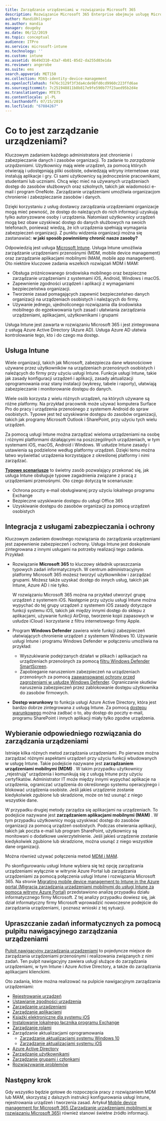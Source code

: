 ```yaml
---
title: Zarządzanie urządzeniami w rozwiązaniu Microsoft 365
description: Rozwiązanie Microsoft 365 Enterprise obejmuje usługę Microsoft Intune. Zobacz, jakie możliwości zarządzania urządzeniami i aplikacjami mobilnymi oferuje Twojej organizacji usługa Intune. Zapoznaj się z typowymi scenariuszami i wdróż rozwiązanie Microsoft 365 w swoim środowisku za pomocą usługi Intune.
author: MandiOhlinger
ms.author: mandia
manager: dougeby
ms.date: 06/12/2019
ms.topic: conceptual
audience: ITPro
ms.service: microsoft-intune
ms.technology: ''
ms.custom: intune
ms.assetid: 0649d310-43a7-4b01-85d2-da255d03e1da
ms.reviewer: angerobe
ms.suite: ems
search.appverid: MET150
ms.collection: M365-identity-device-management
ms.openlocfilehash: f476c3129f3f3da4cde98fd0cd9960c223ffd6ae
ms.sourcegitcommit: 7c251948811b8b817e9fe590b77f23aed95b2d4e
ms.translationtype: MTE75
ms.contentlocale: pl-PL
ms.lasthandoff: 07/15/2019
ms.locfileid: "67884267"
---
```

# <a name="what-is-device-management"></a>Co to jest zarządzanie urządzeniami? 

Kluczowym zadaniem każdego administratora jest chronienie i zabezpieczanie danych i zasobów organizacji. To zadanie to *zarządzanie urządzeniami*. Użytkownicy mają wiele urządzeń, za pomocą których otwierają i udostępniają pliki osobiste, odwiedzają witryny internetowe oraz instalują aplikacje i gry. Ci sami użytkownicy są jednocześnie pracownikami, studentami lub uczniami. Chcą więc mieć na używanych urządzeniach dostęp do zasobów służbowych oraz szkolnych, takich jak wiadomości e-mail i program OneNote. Zarządzanie urządzeniami umożliwia organizacjom chronienie i zabezpieczanie zasobów i danych. 

Dzięki korzystaniu z usług dostawcy zarządzania urządzeniami organizacje mogą mieć pewność, że dostęp do należących do nich informacji uzyskują tylko autoryzowane osoby i urządzenia. Natomiast użytkownicy urządzeń mogą bez obaw uzyskiwać dostęp do danych służbowych na swoich telefonach, ponieważ wiedzą, że ich urządzenia spełniają wymagania zabezpieczeń organizacji. Z punktu widzenia organizacji można się zastanawiać: **w jaki sposób powinniśmy chronić nasze zasoby?**

Odpowiedzią jest usługa [Microsoft Intune](https://docs.microsoft.com/intune/introduction-intune). Usługa Intune umożliwia zarządzanie urządzeniami przenośnymi (MDM, mobile device management) oraz zarządzanie aplikacjami mobilnymi (MAM, mobile app management). Oto niektóre kluczowe zadania wszelkich rozwiązań MDM i MAM:

- Obsługa zróżnicowanego środowiska mobilnego oraz bezpieczne zarządzanie urządzeniami z systemami iOS, Android, Windows i macOS.
- Zapewnienie zgodności urządzeń i aplikacji z wymaganiami bezpieczeństwa organizacji.
- Tworzenie zasad pomagających zapewnić bezpieczeństwo danych organizacji na urządzeniach osobistych i należących do firmy.
- Używanie jednego, ujednoliconego rozwiązania dla środowiska mobilnego do egzekwowania tych zasad i ułatwiania zarządzania urządzeniami, aplikacjami, użytkownikami i grupami

Usługa Intune jest zawarta w rozwiązaniu Microsoft 365 i jest zintegrowana z usługą Azure Active Directory (Azure AD). Usługa Azure AD ułatwia kontrolowanie tego, kto i do czego ma dostęp.

## <a name="hello-intune"></a>Usługa Intune
Wiele organizacji, takich jak Microsoft, zabezpiecza dane własnościowe używane przez użytkowników na urządzeniach przenośnych osobistych i należących do firmy przy użyciu usługi Intune. Funkcje usługi Intune, takie jak zasady konfiguracji urządzeń i aplikacji, zasady aktualizacji oprogramowania oraz stany instalacji (wykresy, tabele i raporty), ułatwiają zabezpieczanie i monitorowanie dostępu do danych.

Wiele osób korzysta z wielu różnych urządzeń, na których używane są różne platformy. Na przykład pracownik może używać komputera Surface Pro do pracy i urządzenia przenośnego z systemem Android do spraw osobistych. Typowe jest też uzyskiwanie dostępu do zasobów organizacji, takich jak programy Microsoft Outlook i SharePoint, przy użyciu tych wielu urządzeń.

Za pomocą usługi Intune można zarządzać wieloma urządzeniami na osobę i różnymi platformami działającymi na poszczególnych urządzeniach, w tym systemami iOS, macOS, Android i Windows. W usłudze Intune zasady i ustawienia są podzielone według platformy urządzeń. Dzięki temu można łatwo wyświetlać urządzenia korzystające z określonej platformy i nimi zarządzać.

**[Typowe scenariusze](https://docs.microsoft.com/intune/common-scenarios)** to świetny zasób pozwalający przekonać się, jak usługa Intune obsługuje typowe zagadnienia związane z pracą z urządzeniami przenośnymi. Oto czego dotyczą te scenariusze:  
- Ochrona poczty e-mail obsługiwanej przy użyciu lokalnego programu Exchange
- Bezpieczne uzyskiwanie dostępu do usługi Office 365
- Uzyskiwanie dostępu do zasobów organizacji za pomocą urządzeń osobistych

## <a name="integration-with-secure-and-protect-services"></a>Integracja z usługami zabezpieczania i ochrony
Kluczowym zadaniem dowolnego rozwiązania do zarządzania urządzeniami jest zapewnienie zabezpieczeń i ochrony. Usługa Intune jest doskonale zintegrowana z innymi usługami na potrzeby realizacji tego zadania. Przykład:

- Rozwiązanie **Microsoft 365** to kluczowy składnik upraszczania typowych zadań informatycznych. W centrum administracyjnym platformy Microsoft 365 możesz tworzyć użytkowników i zarządzać grupami. Możesz także uzyskać dostęp do innych usług, takich jak Intune, Azure AD i nie tylko. 

  W rozwiązaniu Microsoft 365 można na przykład utworzyć grupę urządzeń z systemem iOS. Następnie przy użyciu usługi Intune można wypychać do tej grupy urządzeń z systemem iOS zasady dotyczące funkcji systemu iOS, takich jak między innymi dostęp do sklepu z aplikacjami, używanie funkcji AirDrop, tworzenie kopii zapasowych w usłudze iCloud i korzystanie z filtru internetowego firmy Apple.

- Program **Windows Defender** zawiera wiele funkcji zabezpieczeń ułatwiających chronienie urządzeń z systemem Windows 10. Używanie usługi Intune i programu Windows Defender w połączeniu umożliwia na przykład: 

  - Wyszukiwanie podejrzanych działań w plikach i aplikacjach na urządzeniach przenośnych za pomocą [filtru Windows Defender SmartScreen](https://docs.microsoft.com/intune/endpoint-protection-windows-10). 
  - Zapobieganie naruszeniom zabezpieczeń na urządzeniach przenośnych za pomocą [zaawansowanej ochrony przed zagrożeniami w usłudze Windows Defender](https://docs.microsoft.com/intune/advanced-threat-protection). Ograniczanie skutków naruszenia zabezpieczeń przez zablokowanie dostępu użytkownika do zasobów firmowych.

- **Dostęp warunkowy** to funkcja usługi Azure Active Directory, która jest bardzo dobrze zintegrowana z usługą Intune. Za pomocą [dostępu warunkowego](https://docs.microsoft.com/intune/conditional-access) można zadbać o to, aby dostęp do poczty e-mail, programu SharePoint i innych aplikacji miały tylko zgodne urządzenia. 

## <a name="choose-the-device-management-solution-thats-right-for-you"></a>Wybieranie odpowiedniego rozwiązania do zarządzania urządzeniami

Istnieje kilka różnych metod zarządzania urządzeniami. Po pierwsze można zarządzać różnymi aspektami urządzeń przy użyciu funkcji wbudowanych w usługę Intune. Takie podejście nazywane jest **zarządzaniem urządzeniami mobilnymi (MDM)** . W takim przypadku użytkownicy „rejestrują” urządzenia i komunikują się z usługą Intune przy użyciu certyfikatów. Administrator IT może między innymi wypychać aplikacje na urządzenia, ograniczać urządzenia do określonego systemu operacyjnego i blokować urządzenia osobiste. Jeśli jakieś urządzenie zostanie kiedykolwiek zgubione lub skradzione, może on też usunąć z niego wszystkie dane. 

W przypadku drugiej metody zarządza się aplikacjami na urządzeniach. To podejście nazywane jest **zarządzaniem aplikacjami mobilnymi (MAM)** . W tym przypadku użytkownicy mogą uzyskiwać dostęp do zasobów organizacji za pomocą urządzeń osobistych. Podczas otwierania aplikacji, takich jak poczta e-mail lub program SharePoint, użytkownicy są monitowani o dodatkowe uwierzytelnienie. Jeśli jakieś urządzenie zostanie kiedykolwiek zgubione lub skradzione, można usunąć z niego wszystkie dane organizacji. 

Można również używać połączenia metod [MDM i MAM](https://docs.microsoft.com/intune/byod-technology-decisions).

Po skonfigurowaniu usługi Intune wybiera się też opcję zarządzania urządzeniami wyłącznie w witrynie Azure Portal lub zarządzania urządzeniami za pomocą połączenia usługi Intune i rozwiązania Microsoft 365. Na stronie [Migrating mobile device management to Intune in the Azure portal (Migracja zarządzania urządzeniami mobilnymi do usługi Intune za pomocą witryny Azure Portal)](https://www.microsoft.com/itshowcase/Article/Content/1042/Migrating-mobile-device-management-to-Intune-in-the-Azure-portal) przedstawiono analizę przypadku działu informatycznego firmy Microsoft. Z tej analizy przypadku dowiesz się, jak dział informatyczny firmy Microsoft wprowadzić nowoczesne podejście do zarządzania urządzeniami, i poznasz wnioski z tej sytuacji.

## <a name="simplify-it-tasks-using-the-device-management-dashboard"></a>Upraszczanie zadań informatycznych za pomocą pulpitu nawigacyjnego zarządzania urządzeniami

[Pulpit nawigacyjny zarządzania urządzeniami](https://devicemanagement.portal.azure.com/) to pojedyncze miejsce do zarządzania urządzeniami przenośnymi i realizowania związanych z nimi zadań. Ten pulpit nawigacyjny zawiera usługi służące do zarządzania urządzeniami, w tym Intune i Azure Active Directory, a także do zarządzania aplikacjami klienckimi. 

Oto zadania, które można realizować na pulpicie nawigacyjnym zarządzania urządzeniami:

- [Rejestrowanie urządzeń](https://docs.microsoft.com/intune/device-enrollment)
- [Ustawianie zgodności urządzenia](https://docs.microsoft.com/intune/device-compliance-get-started)
- [Zarządzanie urządzeniami](https://docs.microsoft.com/intune/device-management)
- [Zarządzanie aplikacjami](https://docs.microsoft.com/intune/app-management)  
- [Książki elektroniczne dla systemu iOS](https://docs.microsoft.com/intune/vpp-ebooks-ios)  
- [Instalowanie lokalnego łącznika programu Exchange](https://docs.microsoft.com/intune/exchange-connector-install)  
- [Zarządzanie rolami](https://docs.microsoft.com/intune/role-based-access-control)  
- Zarządzanie aktualizacjami oprogramowania
  - [Zarządzanie aktualizacjami systemu Windows 10](https://docs.microsoft.com/intune/windows-update-for-business-configure)  
  - [Zarządzanie aktualizacjami systemu iOS](https://docs.microsoft.com/intune/software-updates-ios)  
- [Azure Active Directory](https://docs.microsoft.com/azure/active-directory)  
- [Zarządzanie użytkownikami](https://docs.microsoft.com/azure/active-directory/fundamentals/add-users-azure-active-directory)
- [Zarządzanie grupami i członkami](https://docs.microsoft.com/azure/active-directory/fundamentals/active-directory-manage-groups)
- [Rozwiązywanie problemów](https://docs.microsoft.com/intune/help-desk-operators)

## <a name="next-step"></a>Następny krok
Gdy wszystko będzie gotowe do rozpoczęcia pracy z rozwiązaniem MDM lub MAM, skorzystaj z dalszych instrukcji konfigurowania usługi Intune, rejestrowania urządzeń i tworzenia zasad. Artykuł [Mobile device management for Microsoft 365 (Zarządzanie urządzeniami mobilnymi w rozwiązaniu Microsoft 365)](https://docs.microsoft.com/microsoft-365/enterprise/mobility-infrastructure) również stanowi świetne źródło informacji.
